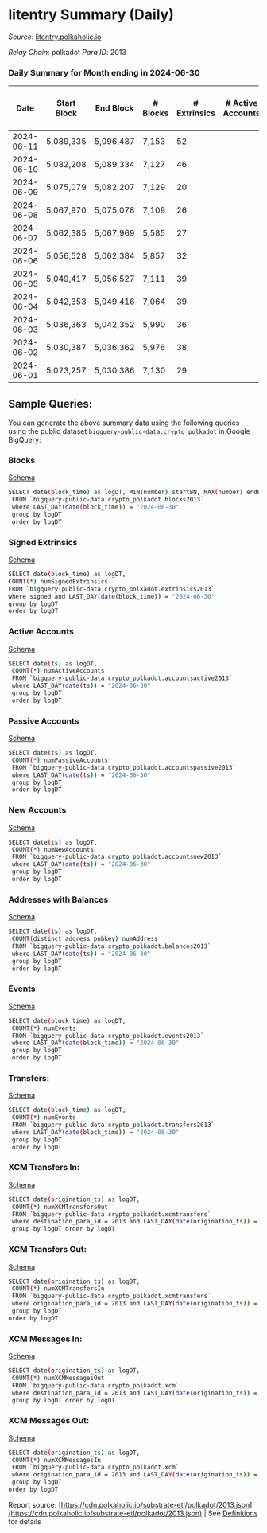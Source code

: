 # litentry Summary (Daily)

_Source_: [litentry.polkaholic.io](https://litentry.polkaholic.io)

*Relay Chain*: polkadot
*Para ID*: 2013



### Daily Summary for Month ending in 2024-06-30


| Date    | Start Block | End Block | # Blocks | # Extrinsics | # Active Accounts | # Passive Accounts | # New Accounts | # Addresses | # Events  | # Transfers ($USD) | # XCM Transfers In ($USD) | # XCM Transfers Out ($USD) | # XCM In | # XCM Out | Issues |
|---------|-------------|-----------|----------|--------------|-------------------|--------------------|----------------|-------------|-----------|--------------------|---------------------------|----------------------------|----------|-----------|--------|
| 2024-06-11 | 5,089,335 | 5,096,487 | 7,153 | 52 |  |  |  | 4,750 | 23,364 | 1  |   |   |  |  |  |
| 2024-06-10 | 5,082,208 | 5,089,334 | 7,127 | 46 |  |  |  | 4,750 | 23,198 | 4  |   |   |  |  |  |
| 2024-06-09 | 5,075,079 | 5,082,207 | 7,129 | 20 |  |  |  | 4,749 | 22,998 | 1  |   |   |  |  |  |
| 2024-06-08 | 5,067,970 | 5,075,078 | 7,109 | 26 |  |  |  | 4,748 | 23,025 |   |   |   |  |  |  |
| 2024-06-07 | 5,062,385 | 5,067,969 | 5,585 | 27 |  |  |  | 4,748 | 17,845 |   |   |   |  |  |  |
| 2024-06-06 | 5,056,528 | 5,062,384 | 5,857 | 32 |  |  |  | 4,748 | 18,400 | 4  |   |   |  |  |  |
| 2024-06-05 | 5,049,417 | 5,056,527 | 7,111 | 39 |  |  |  | 4,747 | 23,135 |   |   |   |  |  |  |
| 2024-06-04 | 5,042,353 | 5,049,416 | 7,064 | 39 |  |  |  | 4,747 | 23,082 | 3  |   |   |  |  |  |
| 2024-06-03 | 5,036,363 | 5,042,352 | 5,990 | 36 |  |  |  | 4,747 | 17,508 | 4  |   |   |  |  |  |
| 2024-06-02 | 5,030,387 | 5,036,362 | 5,976 | 38 |  |  |  | 4,747 | 20,966 | 7  |   |   |  |  |  |
| 2024-06-01 | 5,023,257 | 5,030,386 | 7,130 | 29 |  |  |  | 4,746 | 23,203 | 1  |   |   |  |  |  |

## Sample Queries:
You can generate the above summary data using the following queries using the public dataset `bigquery-public-data.crypto_polkadot` in Google BigQuery:


### Blocks 

[Schema](https://github.com/colorfulnotion/substrate-etl/blob/main/schema/blocks.json)

```bash
SELECT date(block_time) as logDT, MIN(number) startBN, MAX(number) endBN, COUNT(*) numBlocks 
 FROM `bigquery-public-data.crypto_polkadot.blocks2013`  
 where LAST_DAY(date(block_time)) = "2024-06-30" 
 group by logDT 
 order by logDT
```

### Signed Extrinsics 

[Schema](https://github.com/colorfulnotion/substrate-etl/blob/main/schema/extrinsics.json)

```bash
SELECT date(block_time) as logDT, 
COUNT(*) numSignedExtrinsics 
FROM `bigquery-public-data.crypto_polkadot.extrinsics2013`  
where signed and LAST_DAY(date(block_time)) = "2024-06-30" 
group by logDT 
order by logDT
```

### Active Accounts 

[Schema](https://github.com/colorfulnotion/substrate-etl/blob/main/schema/accountsactive.json)

```bash
SELECT date(ts) as logDT, 
 COUNT(*) numActiveAccounts 
 FROM `bigquery-public-data.crypto_polkadot.accountsactive2013` 
 where LAST_DAY(date(ts)) = "2024-06-30" 
 group by logDT 
 order by logDT
```

### Passive Accounts 

[Schema](https://github.com/colorfulnotion/substrate-etl/blob/main/schema/accountspassive.json)

```bash
SELECT date(ts) as logDT, 
 COUNT(*) numPassiveAccounts 
 FROM `bigquery-public-data.crypto_polkadot.accountspassive2013` 
 where LAST_DAY(date(ts)) = "2024-06-30" 
 group by logDT 
 order by logDT
```

### New Accounts 

[Schema](https://github.com/colorfulnotion/substrate-etl/blob/main/schema/accountsnew.json)

```bash
SELECT date(ts) as logDT, 
 COUNT(*) numNewAccounts 
 FROM `bigquery-public-data.crypto_polkadot.accountsnew2013` 
 where LAST_DAY(date(ts)) = "2024-06-30" 
 group by logDT
 order by logDT
```

### Addresses with Balances 

[Schema](https://github.com/colorfulnotion/substrate-etl/blob/main/schema/balances.json)

```bash
SELECT date(ts) as logDT,
 COUNT(distinct address_pubkey) numAddress 
 FROM `bigquery-public-data.crypto_polkadot.balances2013` 
 where LAST_DAY(date(ts)) = "2024-06-30" 
 group by logDT 
 order by logDT
```

### Events 

[Schema](https://github.com/colorfulnotion/substrate-etl/blob/main/schema/events.json)

```bash
SELECT date(block_time) as logDT, 
 COUNT(*) numEvents 
 FROM `bigquery-public-data.crypto_polkadot.events2013` 
 where LAST_DAY(date(block_time)) = "2024-06-30" 
 group by logDT 
 order by logDT
```

### Transfers:

[Schema](https://github.com/colorfulnotion/substrate-etl/blob/main/schema/transfers.json)

```bash
SELECT date(block_time) as logDT, 
 COUNT(*) numEvents 
 FROM `bigquery-public-data.crypto_polkadot.transfers2013` 
 where LAST_DAY(date(block_time)) = "2024-06-30" 
 group by logDT 
 order by logDT
```

### XCM Transfers In: 

[Schema](https://github.com/colorfulnotion/substrate-etl/blob/main/schema/xcmtransfers.json)

```bash
SELECT date(origination_ts) as logDT, 
 COUNT(*) numXCMTransfersOut 
 FROM `bigquery-public-data.crypto_polkadot.xcmtransfers` 
 where destination_para_id = 2013 and LAST_DAY(date(origination_ts)) = "2024-06-30" 
 group by logDT order by logDT
```

### XCM Transfers Out: 

[Schema](https://github.com/colorfulnotion/substrate-etl/blob/main/schema/xcmtransfers.json)

```bash
SELECT date(origination_ts) as logDT, 
 COUNT(*) numXCMTransfersIn 
 FROM `bigquery-public-data.crypto_polkadot.xcmtransfers` 
 where origination_para_id = 2013 and LAST_DAY(date(origination_ts)) = "2024-06-30" 
 group by logDT 
order by logDT
```

### XCM Messages In: 

[Schema](https://github.com/colorfulnotion/substrate-etl/blob/main/schema/xcm.json)

```bash
SELECT date(origination_ts) as logDT, 
 COUNT(*) numXCMMessagesOut 
 FROM `bigquery-public-data.crypto_polkadot.xcm` 
 where destination_para_id = 2013 and LAST_DAY(date(origination_ts)) = "2024-06-30" 
 group by logDT order by logDT
```

### XCM Messages Out: 

[Schema](https://github.com/colorfulnotion/substrate-etl/blob/main/schema/xcm.json)

```bash
SELECT date(origination_ts) as logDT, 
 COUNT(*) numXCMMessagesIn 
 FROM `bigquery-public-data.crypto_polkadot.xcm` 
 where origination_para_id = 2013 and LAST_DAY(date(origination_ts)) = "2024-06-30" 
 group by logDT 
order by logDT
```


Report source: [https://cdn.polkaholic.io/substrate-etl/polkadot/2013.json](https://cdn.polkaholic.io/substrate-etl/polkadot/2013.json) | See [Definitions](/DEFINITIONS.md) for details
